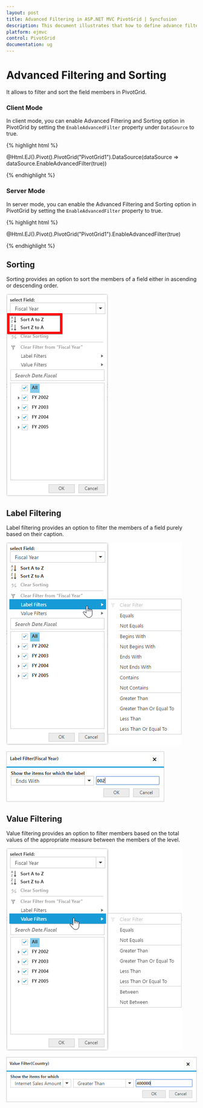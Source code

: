 ```yaml
---
layout: post
title: Advanced Filtering in ASP.NET MVC PivotGrid | Syncfusion
description: This document illustrates that how to define advance filtering and sorting with respective to the modes in ASP.NET MVC PivotGrid control
platform: ejmvc
control: PivotGrid
documentation: ug
---
```


# Advanced Filtering and Sorting

It allows to filter and sort the field members in PivotGrid.

### Client Mode

In client mode, you can enable Advanced Filtering and Sorting option in PivotGrid by setting the `EnableAdvancedFilter` property under `DataSource` to true.

{% highlight html %}

@Html.EJ().Pivot().PivotGrid("PivotGrid1").DataSource(dataSource => dataSource.EnableAdvancedFilter(true))

{% endhighlight %}

### Server Mode

In server mode, you can enable the Advanced Filtering and Sorting option in PivotGrid by setting the `EnableAdvancedFilter` property to true.

{% highlight html %}

@Html.EJ().Pivot().PivotGrid("PivotGrid1").EnableAdvancedFilter(true)

{% endhighlight %}

## Sorting

Sorting provides an option to sort the members of a field either in ascending or descending order.

![Sorting options in ASP NET MVC pivot grid control](AdvanceFiltering_images/sorting.png)

## Label Filtering

Label filtering provides an option to filter the members of a field purely based on their caption.

![Label filtering options in ASP NET MVC pivot grid control](AdvanceFiltering_images/filtering.png)

![Label filter dialog in ASP NET MVC pivot grid control](AdvanceFiltering_images/filtering_dialog.png)


## Value Filtering

Value filtering provides an option to filter members based on the total values of the appropriate measure between the members of the level.

![Value filtering options in ASP NET MVC pivot grid control](AdvanceFiltering_images/valuefilter.png)

![Value filter dialog in ASP NET MVC pivot grid control](AdvanceFiltering_images/valuefilter_dialog.png)
